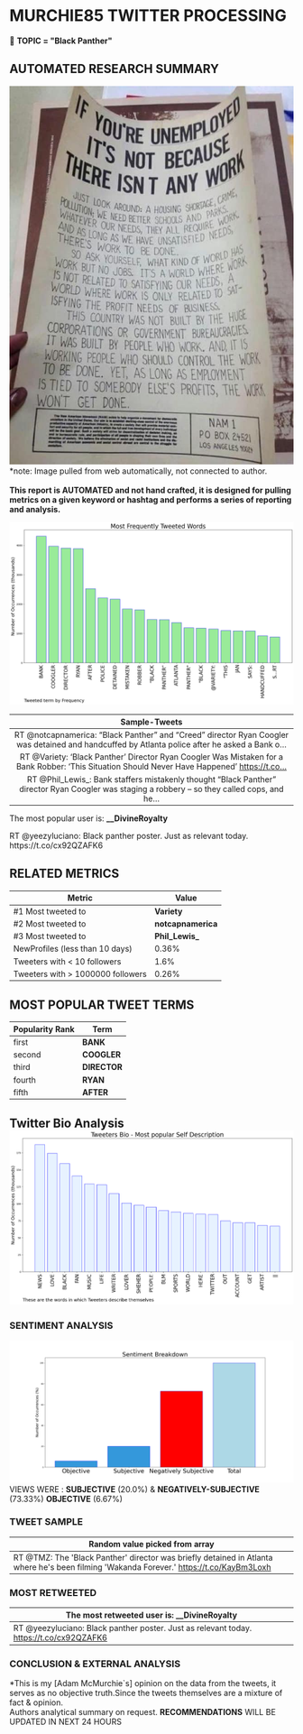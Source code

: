 # MURCHIE85 TWITTER PROCESSING 
&#x1F34E; **TOPIC = "Black Panther"**

## AUTOMATED RESEARCH SUMMARY

![image](assets/2022-03-09hashtagImage.png)*note: Image pulled from web automatically, not connected to author.
<br></br>
<b> This report is AUTOMATED and not hand crafted, it is designed for pulling metrics on a given keyword or hashtag and performs a series of reporting and analysis.</b>



![image](assets/2022-03-09TWEETS.png)



|                **Sample-Tweets**        |
| :-------------: |
| RT @notcapnamerica: “Black Panther” and “Creed” director Ryan Coogler was detained and handcuffed by Atlanta police after he asked a Bank o… |
| RT @Variety: ‘Black Panther’ Director Ryan Coogler Was Mistaken for a Bank Robber: ‘This Situation Should Never Have Happened’ https://t.co… |
| RT @Phil_Lewis_: Bank staffers mistakenly thought “Black Panther” director Ryan Coogler was staging a robbery – so they called cops, and he… |

The most popular user is: **__DivineRoyalty**
<div class="alert alert-block alert-danger"> RT @yeezyluciano: Black panther poster. Just as relevant today. https://t.co/cx92QZAFK6</div>

## RELATED METRICS<br>
| Metric | Value |
| ------------- | ------------- |
| #1 Most tweeted to  | **Variety** |
| #2 Most tweeted to  | **notcapnamerica** |
| #3 Most tweeted to  | **Phil_Lewis_** |
| NewProfiles (less than 10 days) | 0.36%  |
| Tweeters with < 10 followers  | 1.6%|
| Tweeters with > 1000000 followers  | 0.26%  |



## MOST POPULAR TWEET TERMS 


| Popularity Rank  | Term |
| ------------- | ------------- |
| first  | **BANK**  |
| second  | **COOGLER**  |
| third  | **DIRECTOR** |
| fourth  | **RYAN**  |
| fifth  | **AFTER**  |


## Twitter Bio Analysis![image](assets/2022-03-09BIO.png)
### SENTIMENT ANALYSIS
![image](assets/2022-03-09sentiment.png)
VIEWS WERE : **SUBJECTIVE**  (20.0%) & **NEGATIVELY-SUBJECTIVE** (73.33%) **OBJECTIVE** (6.67%)

### TWEET SAMPLE 
| Random value picked from array |
| ------------- |
|RT @TMZ: The 'Black Panther' director was briefly detained in Atlanta where he's been filming 'Wakanda Forever.' https://t.co/KayBm3Loxh |

### MOST RETWEETED 

| The most retweeted user is: **__DivineRoyalty**  |
| ------------- |
| RT @yeezyluciano: Black panther poster. Just as relevant today. https://t.co/cx92QZAFK6 |

### CONCLUSION & EXTERNAL ANALYSIS

*This is my [Adam McMurchie`s] opinion on the data from the tweets, it serves as no objective truth.Since the tweets themselves are a mixture of fact & opinion.<br>
Authors analytical summary on request.
**RECOMMENDATIONS** WILL BE UPDATED IN NEXT  24 HOURS <br>